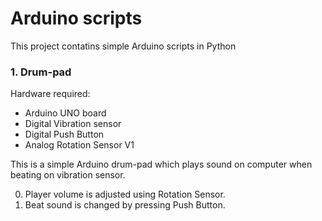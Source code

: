 # Arduino scripts

This project contatins simple Arduino scripts in Python

### 1. Drum-pad

Hardware required:

* Arduino UNO board
* Digital Vibration sensor
* Digital Push Button
* Analog Rotation Sensor V1

This is a simple Arduino drum-pad which plays sound on computer when beating on vibration sensor. 

0. Player volume is adjusted using Rotation Sensor.
0. Beat sound is changed by pressing Push Button.
